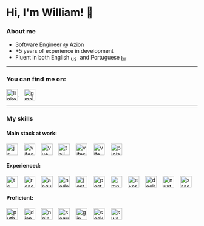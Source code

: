 # Hi, I'm William!  👋

### About me
- Software Engineer @ [Azion](https://www.azion.com)
- +5 years of experience in development
- <div>
    Fluent in both English
    <img title="English" align="center" alt="usa-flag" height="15" width="20" src="https://api.iconify.design/flag:us-4x3.svg"> 
    and Portuguese
    <img title="Portuguese" align="center" alt="brazil-flag" height="15" width="20" src="https://api.iconify.design/flag:br-4x3.svg">
  </div> 

---

### You can find me on:
<div>
  <a href="https://www.linkedin.com/in/williamct">
    <img title="Linkedin" src="https://api.iconify.design/logos:linkedin-icon.svg" align="center" alt="linkedin icon" height="30" width="30"/>
  </a>
  &nbsp&nbsp
  <a href="mailto: williamct.dev@gmail.com">
    <img title="Gmail" src="https://api.iconify.design/logos:google-gmail.svg" align="center" alt="gmail icon" height="30" width="30"/>
  </a>
</div>

---

### My skills

#### Main stack at work:
<div>
  <img title="Javascript" align="center" alt="js icon" height="30" width="30" src="https://api.iconify.design/devicon:javascript.svg">
  &nbsp&nbsp
  <img title="Go" align="center" alt="vitest icon" height="30" width="30" src="https://api.iconify.design/devicon:go.svg">
  &nbsp&nbsp
  <img title="Vue" align="center" alt="vue icon" height="30" width="30" src="https://api.iconify.design/devicon:vuejs.svg">
  &nbsp&nbsp
  <img title="Tailwind" align="center" alt="tailwind icon" height="30" width="30" src="https://api.iconify.design/devicon:tailwindcss.svg">
  &nbsp&nbsp
  <img title="Vitest" align="center" alt="vitest icon" height="30" width="30" src="https://api.iconify.design/devicon:vitest.svg">
  &nbsp&nbsp
  <img title="Vite" align="center" alt="vite icon" height="30" width="30" src="https://api.iconify.design/devicon:vitejs.svg">
  &nbsp&nbsp
  <img title="Pinia" align="center" alt="pinia icon" height="30" width="30" src="https://api.iconify.design/logos:pinia.svg">
  &nbsp&nbsp
</div>

#### Experienced:
<div>
  <img title="Typescript" align="center" alt="ts icon" height="30" width="30" src="https://api.iconify.design/devicon:typescript.svg">
  &nbsp&nbsp
  <img title="React" align="center" alt="react icon" height="30" width="30" src="https://api.iconify.design/devicon:react.svg">
  &nbsp&nbsp
  <img title="Angular" align="center" alt="angular icon" height="30" width="30" src="https://api.iconify.design/devicon:angular.svg">
  &nbsp&nbsp
  <img title="Node" align="center" alt="node icon" height="30" width="30" src="https://api.iconify.design/devicon:nodejs.svg">
  &nbsp&nbsp
  <img title="Jest" align="center" alt="jest icon" height="30" width="30" src="https://api.iconify.design/logos:jest.svg">
  &nbsp&nbsp
  <img title="PostgreSQL" align="center" alt="postgres icon" height="30" width="30" src="https://api.iconify.design/devicon:postgresql.svg">
  &nbsp&nbsp
  <img title="MongoDB" align="center" alt="mongo icon" height="30" width="30" src="https://api.iconify.design/devicon:mongodb.svg">
  &nbsp&nbsp
  <img title="Express" align="center" alt="express icon" height="30" width="30" src="https://api.iconify.design/devicon:express.svg">
  &nbsp&nbsp
  <img title="Docker" align="center" alt="docker icon" height="30" width="30" src="https://api.iconify.design/devicon:docker.svg">
  &nbsp&nbsp
  <img title="Nuxt" align="center" alt="nuxt icon" height="30" width="30" src="https://api.iconify.design/logos:nuxt-icon.svg">
  &nbsp&nbsp
  <img title="Sass" align="center" alt="saas icon" height="30" width="30" src="https://api.iconify.design/devicon:sass.svg">
  &nbsp&nbsp
</div>

#### Proficient:
<div>
  <img title="Python" align="center" alt="python icon" height="30" width="30" src="https://api.iconify.design/devicon:python.svg">
  &nbsp&nbsp
  <img title="Django" align="center" alt="django icon" height="30" width="30" src="https://api.iconify.design/logos:django-icon.svg">
  &nbsp&nbsp
  <img title="Nginx" align="center" alt="nginx icon" height="30" width="30" src="https://api.iconify.design/logos:nginx.svg">
  &nbsp&nbsp
  <img title="Sequelize" align="center" alt="sequelize icon" height="30" width="30" src="https://api.iconify.design/logos:sequelize.svg">
  &nbsp&nbsp
  <img title="Gin" align="center" alt="gin icon" height="30" width="30" src="https://api.iconify.design/logos:gin.svg">
  &nbsp&nbsp
  <img title="Socket.io" align="center" alt="socketio icon" height="30" width="30" src="https://api.iconify.design/logos:socket-io.svg">
  &nbsp&nbsp
  <img title="Swagger" align="center" alt="swagger icon" height="30" width="30" src="https://api.iconify.design/logos:swagger.svg">
  &nbsp&nbsp
</div>

